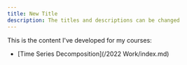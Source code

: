 ```yaml
---
title: New Title
description: The titles and descriptions can be changed
---
```


This is the content I've developed for my courses: 

- [Time Series Decomposition](/2022 Work/index.md)
